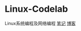 # Linux-Codelab
Linux系统编程及网络编程
[笔记](https://onedrive.live.com/view.aspx?resid=4DEF1B93C7685B03%21229&id=documents)
[博客](https://blog.csdn.net/2301_77838258?spm=1000.2115.3001.5343)
